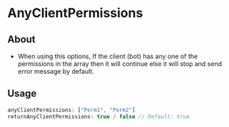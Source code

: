 # **AnyClientPermissions**
## **About**
* When using this options, If the client (bot) has any one of the permissions in the array then it will continue else it will stop and send error message by default.
## **Usage**
```js
anyClientPermissions: ["Perm1", "Perm2"]
returnAnyClientPermissions: true / false // Default: true
```
